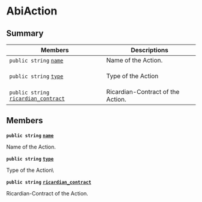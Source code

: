 # AbiAction

## Summary

| Members                                                                                                                                                                               | Descriptions                      |
| ------------------------------------------------------------------------------------------------------------------------------------------------------------------------------------- | --------------------------------- |
| `public string` [`name`](EosSharp--Core--Api--v1--AbiAction.md#class\_eos\_sharp\_1\_1\_core\_1\_1\_api\_1\_1v1\_1\_1\_abi\_action\_1a8ccf841cb59e451791bcb2e1ac4f1edc)               | Name of the Action.               |
| `public string` [`type`](EosSharp--Core--Api--v1--AbiAction.md#class\_eos\_sharp\_1\_1\_core\_1\_1\_api\_1\_1v1\_1\_1\_abi\_action\_1acce15679d830831b0bbe8ebc2a60b2ca)               | <p>Type of the Action<br></p>     |
| `public string` [`ricardian_contract`](EosSharp--Core--Api--v1--AbiAction.md#class\_eos\_sharp\_1\_1\_core\_1\_1\_api\_1\_1v1\_1\_1\_abi\_action\_1a59991b42e51938747da6118b26d81e5e) | Ricardian-Contract of the Action. |

## Members

**`public string`** [**`name`**](EosSharp--Core--Api--v1--AbiAction.md#class\_eos\_sharp\_1\_1\_core\_1\_1\_api\_1\_1v1\_1\_1\_abi\_action\_1a8ccf841cb59e451791bcb2e1ac4f1edc)

Name of the Action.

**`public string`** [**`type`**](EosSharp--Core--Api--v1--AbiAction.md#class\_eos\_sharp\_1\_1\_core\_1\_1\_api\_1\_1v1\_1\_1\_abi\_action\_1acce15679d830831b0bbe8ebc2a60b2ca)

Type of the Action\


**`public string`** [**`ricardian_contract`**](EosSharp--Core--Api--v1--AbiAction.md#class\_eos\_sharp\_1\_1\_core\_1\_1\_api\_1\_1v1\_1\_1\_abi\_action\_1a59991b42e51938747da6118b26d81e5e)

Ricardian-Contract of the Action.
